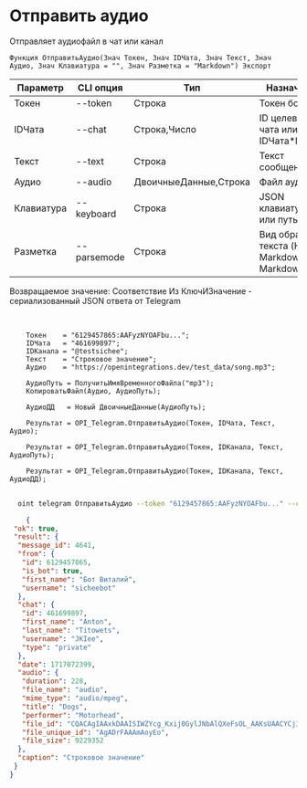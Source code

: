 ﻿---
sidebar_position: 4
---

# Отправить аудио
 Отправляет аудиофайл в чат или канал



`Функция ОтправитьАудио(Знач Токен, Знач IDЧата, Знач Текст, Знач Аудио, Знач Клавиатура = "", Знач Разметка = "Markdown") Экспорт`

  | Параметр | CLI опция | Тип | Назначение |
  |-|-|-|-|
  | Токен | --token | Строка | Токен бота |
  | IDЧата | --chat | Строка,Число | ID целевого чата или IDЧата*IDТемы |
  | Текст | --text | Строка | Текст сообщения |
  | Аудио | --audio | ДвоичныеДанные,Строка | Файл аудио |
  | Клавиатура | --keyboard | Строка | JSON клавиатуры или путь к .json |
  | Разметка | --parsemode | Строка | Вид обработки текста (HTML, Markdown, MarkdownV2) |

  
  Возвращаемое значение:   Соответствие Из КлючИЗначение - сериализованный JSON ответа от Telegram

<br/>




```bsl title="Пример кода"
    Токен    = "6129457865:AAFyzNYOAFbu...";
    IDЧата   = "461699897";
    IDКанала = "@testsichee";
    Текст    = "Строковое значение";
    Аудио    = "https://openintegrations.dev/test_data/song.mp3";

    АудиоПуть = ПолучитьИмяВременногоФайла("mp3");
    КопироватьФайл(Аудио, АудиоПуть);

    АудиоДД   = Новый ДвоичныеДанные(АудиоПуть);

    Результат = OPI_Telegram.ОтправитьАудио(Токен, IDЧата, Текст, Аудио);

    Результат = OPI_Telegram.ОтправитьАудио(Токен, IDКанала, Текст, АудиоПуть);

    Результат = OPI_Telegram.ОтправитьАудио(Токен, IDКанала, Текст, АудиоДД);
```



```sh title="Пример команды CLI"
    
  oint telegram ОтправитьАудио --token "6129457865:AAFyzNYOAFbu..." --chat "461699897" --text "Строковое значение" --audio "https://openintegrations.dev/test_data/song.mp3" --keyboard %keyboard% --parsemode %parsemode%

```

```json title="Результат"
    {
 "ok": true,
 "result": {
  "message_id": 4641,
  "from": {
   "id": 6129457865,
   "is_bot": true,
   "first_name": "Бот Виталий",
   "username": "sicheebot"
  },
  "chat": {
   "id": 461699897,
   "first_name": "Anton",
   "last_name": "Titowets",
   "username": "JKIee",
   "type": "private"
  },
  "date": 1717072399,
  "audio": {
   "duration": 228,
   "file_name": "audio",
   "mime_type": "audio/mpeg",
   "title": "Dogs",
   "performer": "Motorhead",
   "file_id": "CQACAgIAAxkDAAISIWZYcg_Kxij0GylJNbAlQXeFsOL_AAKsUAACYCjISuJ28LqFPDf3NQQ",
   "file_unique_id": "AgADrFAAAmAoyEo",
   "file_size": 9229352
  },
  "caption": "Строковое значение"
 }
}

```
